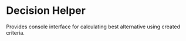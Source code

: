 # Decision Helper
Provides console interface for calculating best alternative using created criteria.